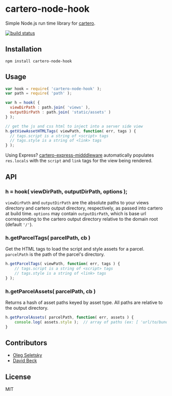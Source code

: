 # cartero-node-hook

Simple Node.js run time library for [cartero](https://github.com/rotundasoftware/cartero).

[![build status](https://secure.travis-ci.org/rotundasoftware/cartero-node-hook.png)](http://travis-ci.org/rotundasoftware/cartero-node-hook)

## Installation
```
npm install cartero-node-hook
```

## Usage

```javascript
var hook = require( 'cartero-node-hook' );
var path = require( 'path' );

var h = hook( {
  viewDirPath : path.join( 'views' ),
  outputDirPath : path.join( 'static/assets' )
} );

// get the js and css html to inject into a server side view
h.getViewAssetHTMLTags( viewPath, function( err, tags ) {
  // tags.script is a string of <script> tags
  // tags.style is a string of <link> tags
} );
```

Using Express? [cartero-express-midddleware](https://github.com/rotundasoftware/cartero-express-middleware) automatically populates `res.locals` with the `script` and `link` tags for the view being rendered.

## API

### h = hook( viewDirPath, outputDirPath, options );

`viewDirPath` and `outputDirPath` are the absolute paths to your views directory and cartero output directory, respectively, as passed into cartero at build time. `options` may contain `outputDirPath`, which is base url corresponding to the cartero output directory relative to the domain root (default `'/'`).

### h.getParcelTags( parcelPath, cb )

Get the HTML tags to load the script and style assets for a parcel. `parcelPath` is the path of the parcel's directory.

```javascript
h.getParcelTags( viewPath, function( err, tags ) {
	// tags.script is a string of <script> tags
	// tags.style is a string of <link> tags
} );
```

### h.getParcelAssets( parcelPath, cb )

Returns a hash of asset paths keyed by asset type. All paths are relative to the output directory.

```javascript
h.getParcelAssets( parcelPath, function( err, assets ) {
	console.log( assets.style );  // array of paths (ex: [ 'url/to/bundle.css' ])
}
```

<!-- 

removed this method for now.. see index.js for details

### h.getAssetUrl( assetPath )

Returns the url of the asset with the absolute path `assetPath`. (Or more precisely, returns the url of the asset that was at that path at the time cartero was run.) An error is thrown if the supplied path does not correspond to an asset of any parcel.
-->

## Contributors

* [Oleg Seletsky](https://github.com/go-oleg)
* [David Beck](https://twitter.com/davegbeck)

## License

MIT